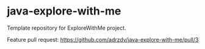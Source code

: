 # java-explore-with-me
Template repository for ExploreWithMe project.

Feature pull request:
https://github.com/adrzdv/java-explore-with-me/pull/3

